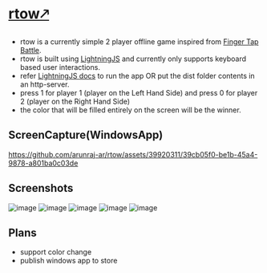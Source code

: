 # <a href="https://rtow.vercel.app" target="_blank">rtow🡕</a>



* rtow is a currently simple 2 player offline game inspired from [Finger Tap Battle](https://play.google.com/store/apps/details?id=com.pash.fingerbattle).
* rtow is built using [LightningJS](https://lightningjs.io/) and currently only supports keyboard based user interactions. 
* refer [LightningJS docs](https://lightningjs.io/docs/#/getting-started/index) to run the app OR put the dist folder contents in an http-server.
* press 1 for player 1 (player on the Left Hand Side) and press 0 for player 2 (player on the Right Hand Side)
* the color that will be filled entirely on the screen will be the winner.

## ScreenCapture(WindowsApp)
https://github.com/arunraj-ar/rtow/assets/39920311/39cb05f0-be1b-45a4-9878-a801ba0c03de

## Screenshots
![image](https://github.com/arunraj-ar/rtow/assets/39920311/924644dd-8175-4df9-9468-8265edc8409c)
![image](https://github.com/arunraj-ar/rtow/assets/39920311/cbeb67ab-93e4-4e6b-83ff-ed566d99d606)
![image](https://github.com/arunraj-ar/rtow/assets/39920311/ff56dfab-b2c1-4d16-956e-5bdb2061c322)
![image](https://github.com/arunraj-ar/rtow/assets/39920311/7782fe7e-6c52-4786-b204-25927c2d2cad)
![image](https://github.com/arunraj-ar/rtow/assets/39920311/a7123ea3-4776-4c3b-80f5-e43835f83387)





## Plans

* support color change
* publish windows app to store
